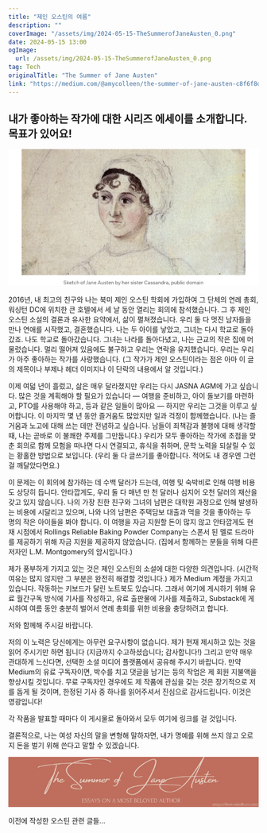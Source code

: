 ```yaml
---
title: "제인 오스틴의 여름"
description: ""
coverImage: "/assets/img/2024-05-15-TheSummerofJaneAusten_0.png"
date: 2024-05-15 13:00
ogImage: 
  url: /assets/img/2024-05-15-TheSummerofJaneAusten_0.png
tag: Tech
originalTitle: "The Summer of Jane Austen"
link: "https://medium.com/@amycolleen/the-summer-of-jane-austen-c8f6f8dac42f"
---
```



## 내가 좋아하는 작가에 대한 시리즈 에세이를 소개합니다. 목표가 있어요!

![image](/assets/img/2024-05-15-TheSummerofJaneAusten_0.png)

2016년, 내 최고의 친구와 나는 북미 제인 오스틴 학회에 가입하여 그 단체의 연례 총회, 워싱턴 DC에 위치한 큰 호텔에서 세 날 동안 열리는 회의에 참석했습니다. 그 후 제인 오스틴 소설의 결론과 유사한 요약에서, 삶이 펼쳐졌습니다. 우리 둘 다 멋진 남자들을 만나 연애를 시작했고, 결혼했습니다. 나는 두 아이를 낳았고, 그녀는 다시 학교로 돌아갔죠. 나도 학교로 돌아갔습니다. 그녀는 나라를 돌아다녔고, 나는 근교의 작은 집에 머물렀습니다. 멀리 떨어져 있음에도 불구하고 우리는 연락을 유지했습니다. 우리는 우리가 아주 좋아하는 작가를 사랑했습니다. (그 작가가 제인 오스틴이라는 점은 아마 이 글의 제목이나 부제나 헤더 이미지나 이 단락의 내용에서 알 것입니다.)

이제 여덟 년이 흘렀고, 삶은 매우 달라졌지만 우리는 다시 JASNA AGM에 가고 싶습니다. 많은 것을 계획해야 할 필요가 있습니다 — 여행을 준비하고, 아이 돌보기를 마련하고, PTO를 사용해야 하고, 등과 같은 일들이 많아요 — 하지만 우리는 그것을 이루고 싶어합니다. 이 마지막 몇 년 동안 즐거움도 많았지만 일과 걱정이 함께했습니다. (나는 즐거움과 노고에 대해 쓰는 데만 전념하고 싶습니다. 남들이 죄책감과 불행에 대해 생각할 때, 나는 곧바로 이 불쾌한 주제를 그만둡니다.) 우리가 모두 좋아하는 작가에 초점을 맞춘 회의로 함께 모험을 떠나면 다시 연결되고, 휴식을 취하며, 문학 노력을 되살릴 수 있는 황홀한 방법으로 보입니다. (우리 둘 다 글쓰기를 좋아합니다. 적어도 내 경우엔 그런 걸 깨달았다면요.)



이 문제는 이 회의에 참가하는 데 수백 달러가 드는데, 여행 및 숙박비로 인해 여행 비용도 상당히 듭니다. 안타깝게도, 우리 둘 다 매년 만 천 달러나 심지어 오천 달러의 재산을 갖고 있지 않습니다. 나의 가장 친한 친구와 그녀의 남편은 대학원 과정으로 인해 발생하는 비용에 시달리고 있으며, 나와 나의 남편은 주택담보 대출과 먹을 것을 좋아하는 두 명의 작은 아이들을 봐야 합니다. 이 여행을 자금 지원할 돈이 많지 않고 안타깝게도 현재 시점에서 Rollings Reliable Baking Powder Company는 스폰서 된 멜로 드라마를 제공하기 위해 자금 지원을 제공하지 않았습니다. (집에서 함께하는 분들을 위해 다른 저자인 L.M. Montgomery의 암시입니다.)

제가 풍부하게 가지고 있는 것은 제인 오스틴의 소설에 대한 다양한 의견입니다. (시간적 여유는 많지 않지만 그 부분은 완전히 해결할 것입니다.) 제가 Medium 계정을 가지고 있습니다. 작동하는 키보드가 달린 노트북도 있습니다. 그래서 여기에 게시하기 위해 유료 월간구독 방식에 기사를 작성하고, 유료 출판물에 기사를 제출하고, Substack에 게시하여 여름 동안 충분히 벌어서 연례 총회를 위한 비용을 충당하려고 합니다.

저와 함께해 주시길 바랍니다.

저의 이 노력은 당신에게는 아무런 요구사항이 없습니다. 제가 현재 제시하고 있는 것을 읽어 주시기만 하면 됩니다 (지금까지 수고하셨습니다; 감사합니다!) 그리고 만약 매우 관대하게 느신다면, 선택한 소셜 미디어 플랫폼에서 공유해 주시기 바랍니다. 만약 Medium의 유료 구독자이면, 박수를 치고 댓글을 남기는 등의 작업은 제 회원 지불액을 향상시킬 것입니다. 무료 구독자인 경우에도 제 작품에 관심을 갖는 것은 장기적으로 저를 돕게 될 것이며, 한정된 기사 중 하나를 읽어주셔서 진심으로 감사드립니다. 이것은 영광입니다!



각 작품을 발표할 때마다 이 게시물로 돌아와서 모두 여기에 링크를 걸 것입니다.

결론적으로, 나는 여성 자신의 말을 변형해 말하자면, 내가 명예를 위해 쓰지 않고 오로지 돈을 벌기 위해 쓴다고 말할 수 있겠습니다.

![이미지](/assets/img/2024-05-15-TheSummerofJaneAusten_1.png)

이전에 작성한 오스틴 관련 글들...